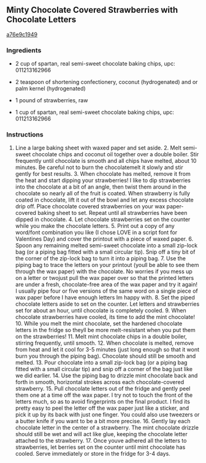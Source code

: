 ## Minty Chocolate Covered Strawberries with Chocolate Letters

[a76e9c1949](http://tastykitchen.com/recipes/desserts/minty-chocolate-covered-strawberries-with-chocolate-letters/)

### Ingredients

 - 2 cup of spartan, real semi-sweet chocolate baking chips, upc: 011213162966

 - 2 teaspoon of shortening confectionery, coconut (hydrogenated) and or palm kernel (hydrogenated)

 - 1 pound of strawberries, raw

 - 1 cup of spartan, real semi-sweet chocolate baking chips, upc: 011213162966

### Instructions

1. Line a large baking sheet with waxed paper and set aside. 2. Melt semi-sweet chocolate chips and coconut oil together over a double boiler. Stir frequently until chocolate is smooth and all chips have melted, about 10 minutes. Be careful not to burn the chocolatemelt it slowly and stir gently for best results. 3. When chocolate has melted, remove it from the heat and start dipping your strawberries! I like to dip strawberries into the chocolate at a bit of an angle, then twist them around in the chocolate so nearly all of the fruit is coated. When strawberry is fully coated in chocolate, lift it out of the bowl and let any excess chocolate drip off. Place chocolate covered strawberries on your wax paper-covered baking sheet to set. Repeat until all strawberries have been dipped in chocolate. 4. Let chocolate strawberries set on the counter while you make the chocolate letters. 5. Print out a copy of any word/font combination you like (I chose LOVE in a script font for Valentines Day) and cover the printout with a piece of waxed paper. 6. Spoon any remaining melted semi-sweet chocolate into a small zip-lock bag (or a piping bag fitted with a small circular tip). Snip off a tiny bit of the corner of the zip-lock bag to turn it into a piping bag. 7. Use the piping bag to trace the letters on your printout (youll be able to see them through the wax paper) with the chocolate. No worries if you mess up on a letter or twojust pull the wax paper over so that the printed letters are under a fresh, chocolate-free area of the wax paper and try it again! I usually pipe four or five versions of the same word on a single piece of wax paper before I have enough letters Im happy with. 8. Set the piped chocolate letters aside to set on the counter. Let letters and strawberries set for about an hour, until chocolate is completely cooled. 9. When chocolate strawberries have cooled, its time to add the mint chocolate! 10. While you melt the mint chocolate, set the hardened chocolate letters in the fridge so theyll be more melt-resistant when you put them on the strawberries! 11. Melt mint chocolate chips in a double boiler, stirring frequently, until smooth. 12. When chocolate is melted, remove from heat and let it cool for 3-5 minutes (just long enough so that it wont burn you through the piping bag). Chocolate should still be smooth and melted. 13. Pour chocolate into a small zip-lock bag (or a piping bag fitted with a small circular tip) and snip off a corner of the bag just like we did earlier. 14. Use the piping bag to drizzle mint chocolate back and forth in smooth, horizontal strokes across each chocolate-covered strawberry. 15. Pull chocolate letters out of the fridge and gently peel them one at a time off the wax paper. I try not to touch the front of the letters much, so as to avoid fingerprints on the final product. I find its pretty easy to peel the letter off the wax paper just like a sticker, and pick it up by its back with just one finger. You could also use tweezers or a butter knife if you want to be a bit more precise. 16. Gently lay each chocolate letter in the center of a strawberry. The mint chocolate drizzle should still be wet and will act like glue, keeping the chocolate letter attached to the strawberry. 17. Once youve adhered all the letters to strawberries, let berries set on the counter until mint chocolate has cooled. Serve immediately or store in the fridge for 3-4 days.
